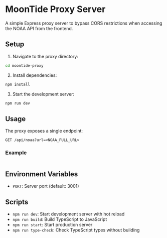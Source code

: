 
# MoonTide Proxy Server

A simple Express proxy server to bypass CORS restrictions when accessing the NOAA API from the frontend.

## Setup

1. Navigate to the proxy directory:
```bash
cd moontide-proxy
```

2. Install dependencies:
```bash
npm install
```

3. Start the development server:
```bash
npm run dev
```


## Usage

The proxy exposes a single endpoint:

```
GET /api/noaa?url=<NOAA_FULL_URL>
```

### Example

```bash
```

## Environment Variables

- `PORT`: Server port (default: 3001)

## Scripts

- `npm run dev`: Start development server with hot reload
- `npm run build`: Build TypeScript to JavaScript
- `npm run start`: Start production server
- `npm run type-check`: Check TypeScript types without building
